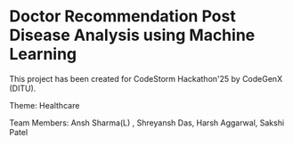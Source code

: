 <h1>Doctor Recommendation Post Disease Analysis using Machine Learning</h1>
<p>This project has been created for CodeStorm Hackathon'25 by CodeGenX (DITU).</p>
<p>Theme: Healthcare</p>
<p>Team Members: Ansh Sharma(L) , Shreyansh Das, Harsh Aggarwal, Sakshi Patel</p>
